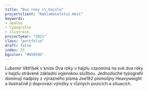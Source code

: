 ```yaml
---
title: "Dva roky v\_hajzlu"
projectclient: "Nakladatelství Host"
keywords: 
- obálka
- typografie
- ilustrace
projectyear: "2021"
class: "portfolio"
draft: false
index: 23
bgcolor: "#959595"
---
```



Lubomír Větříšek v&nbsp;knize Dva roky v&nbsp;hajzlu vzpomíná na své dva roky v&nbsp;hajzlu strávené základní vojenskou službou. Jednoduché typografii dominují nadpisy z&nbsp;výrazného písma Joe182 písmolijny Heavyweight a&nbsp;ilustračně ji doprovází výložky v&nbsp;různých pozicích a situacích.